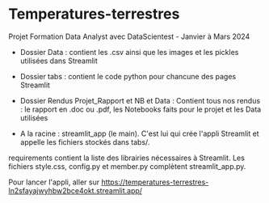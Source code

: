 # Temperatures-terrestres
Projet Formation Data Analyst avec DataScientest - Janvier à Mars 2024

- Dossier Data : contient les .csv ainsi que les images et les pickles utilisées dans Streamlit

- Dossier tabs : contient le code python pour chancune des pages Streamlit

- Dossier Rendus Projet_Rapport et NB et Data : Contient tous nos rendus : le rapport en .doc ou .pdf, les Notebooks faits pour le projet et les Data utilisées

- A la racine :
streamlit_app (le main). C'est lui qui crée l'appli Streamlit et appelle les fichiers stockés dans tabs/.

requirements contient la liste des librairies nécessaires à Streamlit. Les fichiers style.css, config.py et member.py complètent streamlit_app.py.

Pour lancer l'appli, aller sur https://temperatures-terrestres-ln2sfayajwyhbw2bce4okt.streamlit.app/ 